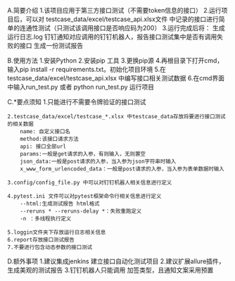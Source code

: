 A.简要介绍
    1.该项目应用于第三方接口测试（不需要token信息的接口）
    2.运行项目后，可以对 testcase_data/excel/testcase_api.xlsx文件 中记录的接口进行简单的连通性测试（只测试该调用接口是否响应码为200）
    3.运行完成后将：
        生成运行日志.log
        钉钉通知对应调用的钉钉机器人，报告接口测试集中是否有调用失败的接口
        生成一份测试报告

B.使用方法
    1.安装Python 
    2.安装pip 工具
    3.更换pip源
    4.再根目录下打开cmd，输入pip install -r requirements.txt。初始化项目环境
    5.在testcase_data/excel/testcase_api.xlsx 中编写接口相关测试数据
    6.在cmd界面中输入run_test.py 或者 python run_test.py 运行项目
    

C.*要点须知
    1.只能进行不需要令牌验证的接口测试

    2.testcase_data/excel/testcase_*.xlsx 中testcase_data存放将要进行接口测试的相关数据
        name: 自定义接口名
        method:该接口请求方法
        api: 接口全部url
        params:一般是get请求的入参，有则输入，无则置空
        json_data:一般是post请求的入参，当入参为json字符串时输入
        x_www_form_urlencoded_data：一般是post请求的入参，当入参为表单数据时输入

    3.config/config_file.py 中可以对钉钉机器人相关信息进行定义

    4.pytest.ini 文件可以对pytest框架命令行相关信息进行定义
        --html:生成测试报告 html格式
        --reruns * --reruns-delay *：失败重跑定义
        -n ：多线程执行定义

    5.loggin文件夹下存放运行日志相关信息
    6.report存放接口测试报告
    7.不要进行包含动态参数的接口测试
    
        
    
D.额外事项
    1.建议集成jenkins 建立接口自动化测试项目
    2.建议扩展allure插件，生成美观的测试报告
    3.钉钉机器人只能调用 加签类型，且通知文案采用预置

    